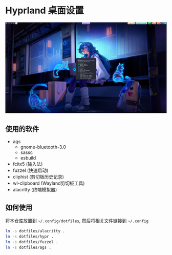 # Hyprland 桌面设置

![scrot](https://raw.githubusercontent.com/jilen/dotfiles/main/desktop.webp)

## 使用的软件
+ ags
  * gnome-bluetooth-3.0
  * sassc
  * esbuild
+ fcitx5 (输入法)
+ fuzzel (快速启动)
+ cliphist (剪切板历史记录)
+ wl-clipboard (Wayland剪切板工具)
+ alacritty (终端模拟器)


## 如何使用

将本仓库放置到 `~/.config/dotfiles`, 然后将相关文件链接到 `~/.config`

```bash
ln -s dotfiles/alacritty .
ln -s dotfiles/hypr .
ln -s dotfiles/fuzzel .
ln -s dotfiles/ags .
```
